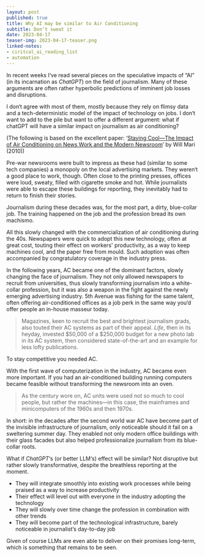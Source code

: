 ```yaml
---
layout: post
published: true
title: Why AI may be similar to Air Conditioning
subtitle: Don‘t sweat it
date: 2023-04-17
teaser-img: 2023-04-17-teaser.png
linked-notes:
- ciritcal_ai_reading_list
- automation
---
```



In recent weeks I‘ve read several pieces on the speculative impacts of “AI” (in its incarnation as *ChatGPT*) on the field of journalism. Many of these arguments are often rather hyperbolic predictions of imminent job losses and disruptions.

I don‘t agree with most of them, mostly because they rely on flimsy data and a tech-deterministic model of the impact of technology on jobs. I don‘t want to add to the pile but want to offer a different argument: what if chatGPT will have a similar impact on journalism as air conditioning?

(The following is based on the excellent paper: ‘[Staying Cool—The Impact of Air Conditioning on News Work and the Modern Newsroom](https://doi.org/10.1080/17512786.2021.1919544)’ by Will Mari (2010))

Pre-war newsrooms were built to impress as these had (similar to some tech companies) a monopoly on the local advertising markets. They weren‘t a good place to work, though. Often close to the printing presses, offices were loud, sweaty, filled with cigarette smoke and hot. While journalists were able to escape these buildings for reporting, they inevitably had to return to finish their stories.

Journalism during these decades was, for the most part, a dirty, blue-collar job. The training happened on the job and the profession bread its own machismo.

All this slowly changed with the commercialization of air conditioning during the 40s. Newspapers were quick to adopt this new technology, often at great cost, touting their effect on workers' productivity, as a way to keep machines cool, and the paper free from mould. Such adoption was often accompanied by congratulatory coverage in the industry press.

In the following years, AC became one of the dominant factors, slowly changing the face of journalism. They not only allowed newspapers to recruit from universities, thus slowly transforming journalism into a white-collar profession, but it was also a weapon in the fight against the newly emerging advertising industry. 5th Avenue was fishing for the same talent, often offering air-conditioned offices as a job perk in the same way you‘d offer people an in-house masseur today.

> Magazines, keen to recruit the best and brightest journalism grads, also touted their AC systems as part of their appeal. *Life*, then in its heyday, invested $50,000 of a $250,000 budget for a new photo lab in its AC system, then considered state-of-the-art and an example for less lofty publications.

To stay competitive you needed AC.

With the first wave of computerization in the industry, AC became even more important. If you had an air-conditioned building running computers became feasible without transforming the newsroom into an oven.

> As the century wore on, AC units were used not so much to cool people, but rather the machines—in this case, the mainframes and minicomputers of the 1960s and then 1970s.

In short: in the decades after the second world war AC have become part of the invisible infrastructure of journalism, only noticeable should it fail on a sweltering summer day. They enabled not only modern office buildings with their glass facades but also helped professionalize journalism from its blue-collar roots.

What if *ChatGPT*‘s (or better LLM‘s) effect will be similar? Not disruptive but rather slowly transformative, despite the breathless reporting at the moment.

- They will integrate smoothly into existing work processes while being praised as a way to increase productivity
- Their effect will level out with everyone in the industry adopting the technology
- They will slowly over time change the profession in combination with other trends
- They will become part of the technological infrastructure, barely noticeable in journalist‘s day-to-day job

Given of course LLMs are even able to deliver on their promises long-term, which is something that remains to be seen.